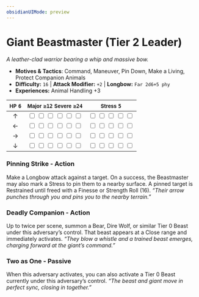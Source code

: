 ```yaml
---
obsidianUIMode: preview
---
```

# Giant Beastmaster (Tier 2 Leader)

*A leather-clad warrior bearing a whip and massive bow.*

- **Motives & Tactics**: Command, Maneuver, Pin Down, Make a Living, Protect Companion Animals
- **Difficulty:** `16` | **Attack Modifier:** `+2` | **Longbow:** `Far 2d6+5 phy`
- **Experiences:** Animal Handling +3

| <small>HP</small> `6` | <small>Major</small> `≥12` <small>Severe</small> `≥24` | <small>Stress</small> `5` |
|:-:|:-:|:-:|
| ↑ |  <input type="checkbox" unchecked id="46b0ad97"> <input type="checkbox" unchecked id="721335e1"> <input type="checkbox" unchecked id="a96ab184"> <input type="checkbox" unchecked id="2b51ab08"> <input type="checkbox" unchecked id="c30cfed8"> <input type="checkbox" unchecked id="a0fcbe32"> |  <input type="checkbox" unchecked id="f8386a9c"> <input type="checkbox" unchecked id="ddc672a6"> <input type="checkbox" unchecked id="416df3f7"> <input type="checkbox" unchecked id="4919e26f"> <input type="checkbox" unchecked id="0fc22257"> |
| ← |  <input type="checkbox" unchecked id="d3007fb5"> <input type="checkbox" unchecked id="5b645a08"> <input type="checkbox" unchecked id="0dd9d2e1"> <input type="checkbox" unchecked id="c832c216"> <input type="checkbox" unchecked id="de095d56"> <input type="checkbox" unchecked id="ac57a6b8"> |  <input type="checkbox" unchecked id="9187ec46"> <input type="checkbox" unchecked id="18ce6df5"> <input type="checkbox" unchecked id="639a8a60"> <input type="checkbox" unchecked id="99a06dcf"> <input type="checkbox" unchecked id="0b76cc15"> |
| → |  <input type="checkbox" unchecked id="463d40d3"> <input type="checkbox" unchecked id="e115534b"> <input type="checkbox" unchecked id="98edb336"> <input type="checkbox" unchecked id="a1f00813"> <input type="checkbox" unchecked id="d9c97026"> <input type="checkbox" unchecked id="615aa78b"> |  <input type="checkbox" unchecked id="f7962e08"> <input type="checkbox" unchecked id="b6043f18"> <input type="checkbox" unchecked id="1823dc2a"> <input type="checkbox" unchecked id="044410df"> <input type="checkbox" unchecked id="6614e32d"> |
| ↓ |  <input type="checkbox" unchecked id="719ef342"> <input type="checkbox" unchecked id="1a0ab32f"> <input type="checkbox" unchecked id="acd1e409"> <input type="checkbox" unchecked id="249dbc70"> <input type="checkbox" unchecked id="7504656c"> <input type="checkbox" unchecked id="b4634475"> |  <input type="checkbox" unchecked id="e1971ab1"> <input type="checkbox" unchecked id="2cec87a8"> <input type="checkbox" unchecked id="cb1b7458"> <input type="checkbox" unchecked id="262edc1f"> <input type="checkbox" unchecked id="40fea5a8"> |

### Pinning Strike - Action

Make a Longbow attack against a target. On a success, the Beastmaster may also mark a Stress to pin them to a nearby surface. A pinned target is Restrained until freed with a Finesse or Strength Roll (16). *“Their arrow punches through you and pins you to the nearby terrain.”*

### Deadly Companion - Action

Up to twice per scene, summon a Bear, Dire Wolf, or similar Tier 0 Beast under this adversary’s control. That beast appears at a Close range and immediately activates. *“They blow a whistle and a trained beast emerges, charging forward at the giant’s command.”*

### Two as One - Passive

When this adversary activates, you can also activate a Tier 0 Beast currently under this adversary’s control. *“The beast and giant move in perfect sync, closing in together.”*